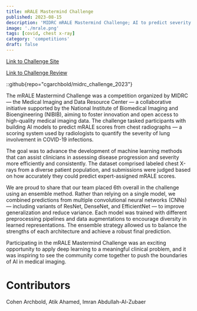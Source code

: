 ```yaml
---
title: mRALE Mastermind Challenge
published: 2023-08-15
description: 'MIDRC mRALE Mastermind Challenge; AI to predict severity on chest radiographs'
image: './mrale.png'
tags: [covid, chest x-ray]
category: 'competitions'
draft: false 
---
```


[Link to Challenge Site](https://www.midrc.org/mrale-mastermind-2023)

[Link to Challenge Review](https://www.youtube.com/watch?v=uuR4q38Qhdo)

::github{repo="cgarchbold/midrc_challenge_2023"}

The mRALE Mastermind Challenge was a competition organized by MIDRC — the Medical Imaging and Data Resource Center — a collaborative initiative supported by the National Institute of Biomedical Imaging and Bioengineering (NIBIB), aiming to foster innovation and open access to high-quality medical imaging data. The challenge tasked participants with building AI models to predict mRALE scores from chest radiographs — a scoring system used by radiologists to quantify the severity of lung involvement in COVID-19 infections.

The goal was to advance the development of machine learning methods that can assist clinicians in assessing disease progression and severity more efficiently and consistently. The dataset comprised labeled chest X-rays from a diverse patient population, and submissions were judged based on how accurately they could predict expert-assigned mRALE scores.

We are proud to share that our team placed 6th overall in the challenge using an ensemble method. Rather than relying on a single model, we combined predictions from multiple convolutional neural networks (CNNs) — including variants of ResNet, DenseNet, and EfficientNet — to improve generalization and reduce variance. Each model was trained with different preprocessing pipelines and data augmentations to encourage diversity in learned representations. The ensemble strategy allowed us to balance the strengths of each architecture and achieve a robust final prediction.

Participating in the mRALE Mastermind Challenge was an exciting opportunity to apply deep learning to a meaningful clinical problem, and it was inspiring to see the community come together to push the boundaries of AI in medical imaging.

# Contributors
Cohen Archbold, Atik Ahamed, Imran Abdullah-Al-Zubaer